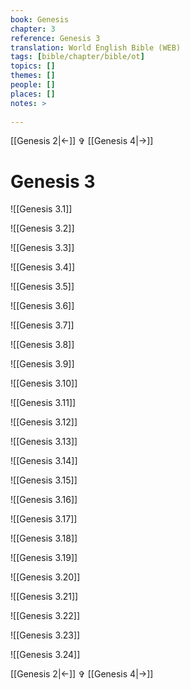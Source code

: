 ```yaml
---
book: Genesis
chapter: 3
reference: Genesis 3
translation: World English Bible (WEB)
tags: [bible/chapter/bible/ot]
topics: []
themes: []
people: []
places: []
notes: >
  
---
```


[[Genesis 2|<-]] ✞ [[Genesis 4|->]]

# Genesis 3

![[Genesis 3.1]]

![[Genesis 3.2]]

![[Genesis 3.3]]

![[Genesis 3.4]]

![[Genesis 3.5]]

![[Genesis 3.6]]

![[Genesis 3.7]]

![[Genesis 3.8]]

![[Genesis 3.9]]

![[Genesis 3.10]]

![[Genesis 3.11]]

![[Genesis 3.12]]

![[Genesis 3.13]]

![[Genesis 3.14]]

![[Genesis 3.15]]

![[Genesis 3.16]]

![[Genesis 3.17]]

![[Genesis 3.18]]

![[Genesis 3.19]]

![[Genesis 3.20]]

![[Genesis 3.21]]

![[Genesis 3.22]]

![[Genesis 3.23]]

![[Genesis 3.24]]

[[Genesis 2|<-]] ✞ [[Genesis 4|->]]
